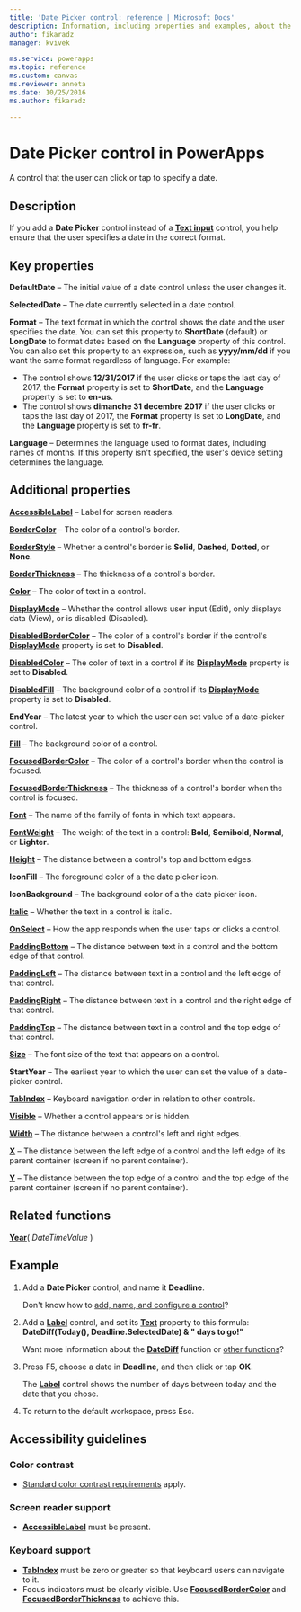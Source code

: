 ```yaml
---
title: 'Date Picker control: reference | Microsoft Docs'
description: Information, including properties and examples, about the Date Picker control
author: fikaradz
manager: kvivek

ms.service: powerapps
ms.topic: reference
ms.custom: canvas
ms.reviewer: anneta
ms.date: 10/25/2016
ms.author: fikaradz

---
```

# Date Picker control in PowerApps
A control that the user can click or tap to specify a date.

## Description
If you add a **Date Picker** control instead of a **[Text input](control-text-input.md)** control, you help ensure that the user specifies a date in the correct format.

## Key properties
**DefaultDate** – The initial value of a date control unless the user changes it.

**SelectedDate** – The date currently selected in a date control.

**Format** – The text format in which the control shows the date and the user specifies the date. You can set this property to **ShortDate** (default) or **LongDate** to format dates based on the **Language** property of this control. You can also set this property to an expression, such as **yyyy/mm/dd** if you want the same format regardless of language. For example:

* The control shows **12/31/2017** if the user clicks or taps the last day of 2017, the **Format** property is set to **ShortDate**, and the **Language** property is set to **en-us**.
* The control shows **dimanche 31 decembre 2017** if the user clicks or taps the last day of 2017, the **Format** property is set to **LongDate**, and the **Language** property is set to **fr-fr**.

**Language** – Determines the language used to format dates, including names of months. If this property isn't specified, the user's device setting determines the language.

## Additional properties
**[AccessibleLabel](properties-accessibility.md)** – Label for screen readers.

**[BorderColor](properties-color-border.md)** – The color of a control's border.

**[BorderStyle](properties-color-border.md)** – Whether a control's border is **Solid**, **Dashed**, **Dotted**, or **None**.

**[BorderThickness](properties-color-border.md)** – The thickness of a control's border.

**[Color](properties-color-border.md)** – The color of text in a control.

**[DisplayMode](properties-core.md)** – Whether the control allows user input (Edit), only displays data (View), or is disabled (Disabled).

**[DisabledBorderColor](properties-color-border.md)** – The color of a control's border if the control's **[DisplayMode](properties-core.md)** property is set to **Disabled**.

**[DisabledColor](properties-color-border.md)** – The color of text in a control if its **[DisplayMode](properties-core.md)** property is set to **Disabled**.

**[DisabledFill](properties-color-border.md)** – The background color of a control if its **[DisplayMode](properties-core.md)** property is set to **Disabled**.

**EndYear** – The latest year to which the user can set value of a date-picker control.

**[Fill](properties-color-border.md)** – The background color of a control.

**[FocusedBorderColor](properties-color-border.md)** – The color of a control's border when the control is focused.

**[FocusedBorderThickness](properties-color-border.md)** – The thickness of a control's border when the control is focused.

**[Font](properties-text.md)** – The name of the family of fonts in which text appears.

**[FontWeight](properties-text.md)** – The weight of the text in a control: **Bold**, **Semibold**, **Normal**, or **Lighter**.

**[Height](properties-size-location.md)** – The distance between a control's top and bottom edges.

**IconFill** – The foreground color of a the date picker icon.

**IconBackground** – The background color of a the date picker icon.

**[Italic](properties-text.md)** – Whether the text in a control is italic.

**[OnSelect](properties-core.md)** – How the app responds when the user taps or clicks a control.

**[PaddingBottom](properties-size-location.md)** – The distance between text in a control and the bottom edge of that control.

**[PaddingLeft](properties-size-location.md)** – The distance between text in a control and the left edge of that control.

**[PaddingRight](properties-size-location.md)** – The distance between text in a control and the right edge of that control.

**[PaddingTop](properties-size-location.md)** – The distance between text in a control and the top edge of that control.

**[Size](properties-text.md)** – The font size of the text that appears on a control.

**StartYear** – The earliest year to which the user can set the value of a date-picker control.

**[TabIndex](properties-accessibility.md)** – Keyboard navigation order in relation to other controls.

**[Visible](properties-core.md)** – Whether a control appears or is hidden.

**[Width](properties-size-location.md)** – The distance between a control's left and right edges.

**[X](properties-size-location.md)** – The distance between the left edge of a control and the left edge of its parent container (screen if no parent container).

**[Y](properties-size-location.md)** – The distance between the top edge of a control and the top edge of the parent container (screen if no parent container).

## Related functions
**[Year](../functions/function-datetime-parts.md)**( *DateTimeValue* )

## Example
1. Add a **Date Picker** control, and name it **Deadline**.

    Don't know how to [add, name, and configure a control](../add-configure-controls.md)?
2. Add a **[Label](control-text-box.md)** control, and set its **[Text](properties-core.md)** property to this formula:
   <br>**DateDiff(Today(), Deadline.SelectedDate) & " days to go!"**

    Want more information about the **[DateDiff](../functions/function-dateadd-datediff.md)** function or [other functions](../formula-reference.md)?
3. Press F5, choose a date in **Deadline**, and then click or tap **OK**.

    The **[Label](control-text-box.md)** control shows the number of days between today and the date that you chose.
4. To return to the default workspace, press Esc.


## Accessibility guidelines
### Color contrast
* [Standard color contrast requirements](../accessible-apps-color.md) apply.

### Screen reader support
* **[AccessibleLabel](properties-accessibility.md)** must be present.

### Keyboard support
* **[TabIndex](properties-accessibility.md)** must be zero or greater so that keyboard users can navigate to it.
* Focus indicators must be clearly visible. Use **[FocusedBorderColor](properties-color-border.md)** and **[FocusedBorderThickness](properties-color-border.md)** to achieve this.
